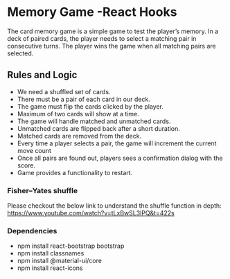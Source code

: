 # Memory Game -React Hooks

The card memory game is a simple game to test the player’s memory. In a deck of paired cards, the player needs to select a matching pair in consecutive turns. The player wins the game when all matching pairs are selected.

## Rules and Logic

- We need a shuffled set of cards.
- There must be a pair of each card in our deck.
- The game must flip the cards clicked by the player.
- Maximum of two cards will show at a time.
- The game will handle matched and unmatched cards.
- Unmatched cards are flipped back after a short duration.
- Matched cards are removed from the deck.
- Every time a player selects a pair, the game will increment the current move count
- Once all pairs are found out, players sees a confirmation dialog with the score.
- Game provides a functionality to restart.

### Fisher–Yates shuffle

Please checkout the below link to understand the shuffle function in depth:
https://www.youtube.com/watch?v=tLxBwSL3lPQ&t=422s

### Dependencies

- npm install react-bootstrap bootstrap
- npm install classnames
- npm install @material-ui/core
- npm install react-icons
